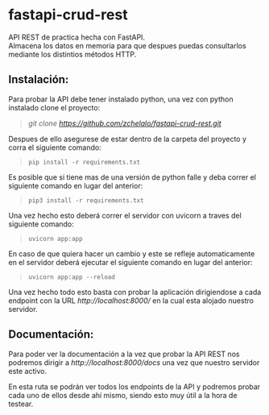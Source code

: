# fastapi-crud-rest
API REST de practica hecha con FastAPI.  
Almacena los datos en memoria para que despues puedas consultarlos mediante los distintios métodos HTTP.

## **Instalación:**  
Para probar la API debe tener instalado python, una vez con python instalado clone el proyecto:  
> *git clone https://github.com/zchelalo/fastapi-crud-rest.git*  
  
Despues de ello asegurese de estar dentro de la carpeta del proyecto y corra el siguiente comando:  
> `pip install -r requirements.txt`  
  
Es posible que si tiene mas de una versión de python falle y deba correr el siguiente comando en lugar del anterior:  
  
> `pip3 install -r requirements.txt`  
  
Una vez hecho esto deberá correr el servidor con uvicorn a traves del siguiente comando:  
> `uvicorn app:app`  
  
En caso de que quiera hacer un cambio y este se refleje automaticamente en el servidor deberá ejecutar el siguiente comando en lugar del anterior:  
  
> `uvicorn app:app --reload`  
  
Una vez hecho todo esto basta con probar la aplicación dirigiendose a cada endpoint con la URL *http://localhost:8000/* en la cual esta alojado nuestro servidor.  
  
## **Documentación:**  
Para poder ver la documentación a la vez que probar la API REST nos podremos dirigir a *http://localhost:8000/docs* una vez que nuestro servidor este activo.  
  
En esta ruta se podrán ver todos los endpoints de la API y podremos probar cada uno de ellos desde ahí mismo, siendo esto muy útil a la hora de testear.